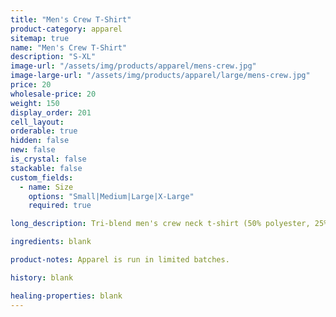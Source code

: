 ```yaml
---
title: "Men's Crew T-Shirt"
product-category: apparel
sitemap: true
name: "Men's Crew T-Shirt"
description: "S-XL"
image-url: "/assets/img/products/apparel/mens-crew.jpg"
image-large-url: "/assets/img/products/apparel/large/mens-crew.jpg"
price: 20
wholesale-price: 20
weight: 150
display_order: 201
cell_layout:
orderable: true
hidden: false
new: false
is_crystal: false
stackable: false
custom_fields:
  - name: Size
    options: "Small|Medium|Large|X-Large"
    required: true

long_description: Tri-blend men's crew neck t-shirt (50% polyester, 25% cotton, 25% rayon). Sizes S-XL. Available in charcoal black.

ingredients: blank

product-notes: Apparel is run in limited batches.

history: blank

healing-properties: blank
---
```

